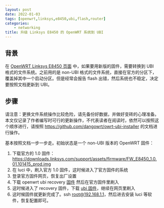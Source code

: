 ```yaml
---
layout: post
date: 2022-01-03
tags: [openwrt,linksys,e8450,ubi,flash,router]
categories:
    - networking
title: 升级 Linksys E8450 的 OpenWRT 系统到 UBI
---
```


## 背景

在 [OpenWRT Linksys E8450 页面](https://openwrt.org/toh/linksys/e8450) 中，如果要用新版的固件，需要转换到 UBI 格式的文件系统。之前用的是 non-UBI 格式的文件系统，直接在官方的分区下，覆盖掉其中一个启动分区。但是经常会报告 flash 出错，然后系统也不稳定，决定要按照文档更新到 UBI。

## 步骤

请注意：更换文件系统操作比较危险，请先备份好数据，并做好变砖的心理准备。本文仅记录了作者编写时可行的更新操作，不代表读者在阅读时，依然可以按照这个顺序进行，请按照 <https://github.com/dangowrt/owrt-ubi-installer> 的文档进行操作。

基本按照文档一步一步走。初始状态是一个 non-UBI 版本的 OpenWRT 固件：

1. 下载官方的 1.0 固件：https://downloads.linksys.com/support/assets/firmware/FW_E8450_1.0.01.101415_prod.img
2. 在 luci 中，刷入官方 1.0 固件，这时候进入了官方固件的系统
3. 登录官方固件网页，恢复出厂设置
4. 下载 openwrt ubi recovery [固件](https://github.com/dangowrt/linksys-e8450-openwrt-installer/releases/download/v0.6.1/openwrt-mediatek-mt7622-linksys_e8450-ubi-initramfs-recovery-installer.itb) 然后在官方固件里刷入
5. 这时候进入了 recovery 固件，下载 [ubi 固件](https://downloads.openwrt.org/snapshots/targets/mediatek/mt7622/openwrt-mediatek-mt7622-linksys_e8450-ubi-squashfs-sysupgrade.itb)，继续在网页里刷入
6. 这时候固件就更新完成了。ssh root@192.168.1.1，然后进去安装 luci 等软件，恢复配置即可。